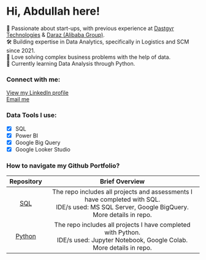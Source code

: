 # Hi, Abdullah here!
🔭 Passionate about start-ups, with previous experience at [Dastgyr Technologies](https://www.linkedin.com/company/dastgyr/) & [Daraz (Alibaba Group)](https://www.linkedin.com/company/daraz).<br>
🛠️ Building expertise in Data Analytics, specifically in Logistics and SCM since 2021.<br>
🤝 Love solving complex business problems with the help of data.<br>
🌱 Currently learning Data Analysis through Python.<br>

### Connect with me:
[View my LinkedIn profile](https://www.linkedin.com/in/abdullah-asghar/) <br>
[Email me](mailto:abdullah.asghar@khi.iba.edu.pk)

### Data Tools I use:
- [x] SQL
- [x] Power BI
- [x] Google Big Query
- [x] Google Looker Studio

### How to navigate my Github Portfolio?

| Repository | Brief Overview |
|:-:|:-:|
| [SQL](https://github.com/AbdullahAsghar/SQL_Portfolio)|The repo includes all projects and assessments I have completed with SQL.<br>IDE/s used: MS SQL Server, Google BigQuery.<br>More details in repo.| 
| [Python](https://github.com/AbdullahAsghar/Python)|The repo includes all projects I have completed with Python.<br>IDE/s used: Jupyter Notebook, Google Colab.<br>More details in repo.| 
